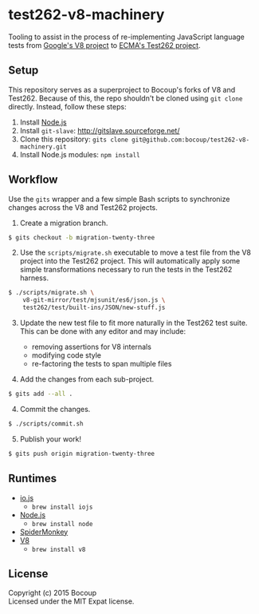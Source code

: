 # test262-v8-machinery

Tooling to assist in the process of re-implementing JavaScript language tests
from [Google's V8 project]() to [ECMA's Test262 project]().

## Setup

This repository serves as a superproject to Bocoup's forks of V8 and Test262.
Because of this, the repo shouldn't be cloned using `git clone` directly.
Instead, follow these steps:

1. Install [Node.js](https://nodejs.org/)
2. Install `git-slave`: http://gitslave.sourceforge.net/
3. Clone this repository: `gits clone
   git@github.com:bocoup/test262-v8-machinery.git`
4. Install Node.js modules: `npm install`

## Workflow

Use the `gits` wrapper and a few simple Bash scripts to synchronize changes
across the V8 and Test262 projects.

1. Create a migration branch.
  
  ```sh
  $ gits checkout -b migration-twenty-three
  ```

2. Use the `scripts/migrate.sh` executable to move a test file from the V8
   project into the Test262 project. This will automatically apply some simple
   transformations necessary to run the tests in the Test262 harness.

  ```sh
  $ ./scripts/migrate.sh \
      v8-git-mirror/test/mjsunit/es6/json.js \
      test262/test/built-ins/JSON/new-stuff.js
  ```

3. Update the new test file to fit more naturally in the Test262 test suite.
   This can be done with any editor and may include:

   - removing assertions for V8 internals
   - modifying code style
   - re-factoring the tests to span multiple files

4. Add the changes from each sub-project.
  
  ```sh
  $ gits add --all .
  ```

4. Commit the changes.

  ```sh
  $ ./scripts/commit.sh
  ```

5. Publish your work!
  
  ```sh
  $ gits push origin migration-twenty-three
  ```

## Runtimes

- [io.js](https://iojs.org/en/index.html)
  + `brew install iojs`
- [Node.js](http://nodejs.org/)
  + `brew install node`
- [SpiderMonkey](http://ftp.mozilla.org/pub/mozilla.org/firefox/nightly/latest-trunk/)
- [V8](https://github.com/v8/v8-git-mirror/)
  + `brew install v8`



## License

Copyright (c) 2015 Bocoup  
Licensed under the MIT Expat license.

